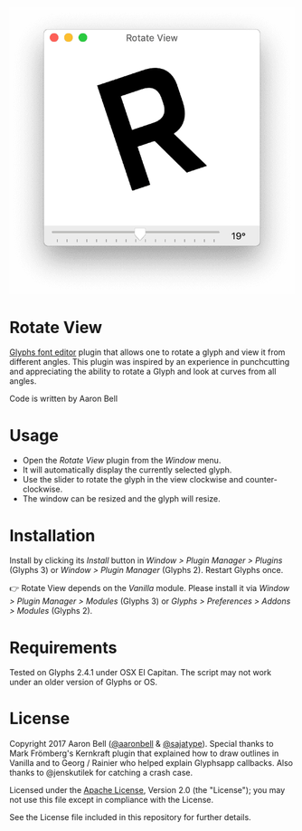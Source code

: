 ![RotateView window](RotateView-2.png "RotateView")

# Rotate View
[Glyphs font editor](http://glyphsapp.com/) plugin that allows one to rotate a glyph and view it from different angles. This plugin was inspired by an experience in punchcutting and appreciating the ability to rotate a Glyph and look at curves from all angles. 

Code is written by Aaron Bell

# Usage

* Open the *Rotate View* plugin from the *Window* menu. 
* It will automatically display the currently selected glyph. 
* Use the slider to rotate the glyph in the view clockwise and counter-clockwise.
* The window can be resized and the glyph will resize. 

# Installation

Install by clicking its *Install* button in *Window > Plugin Manager > Plugins* (Glyphs 3) or *Window > Plugin Manager* (Glyphs 2). Restart Glyphs once.

👉 Rotate View depends on the *Vanilla* module. Please install it via *Window > Plugin Manager > Modules* (Glyphs 3) or *Glyphs > Preferences > Addons > Modules* (Glyphs 2).

# Requirements

Tested on Glyphs 2.4.1 under OSX El Capitan. The script may not work under an older version of Glyphs or OS.

# License

Copyright 2017 Aaron Bell ([@aaronbell](http://twitter.com/aaronbell) & [@sajatype](http://twitter.com/sajatype)). Special thanks to Mark Frömberg's Kernkraft plugin that explained how to draw outlines in Vanilla and to Georg / Rainier who helped explain Glyphsapp callbacks. Also thanks to @jenskutilek for catching a crash case. 

Licensed under the [Apache License](http://www.apache.org/licenses/LICENSE-2.0), Version 2.0 (the "License"); you may not use this file except in compliance with the License.

See the License file included in this repository for further details.
